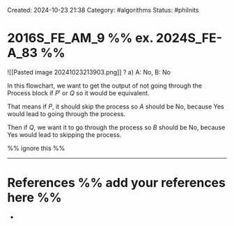 Created: 2024-10-23 21:38
Category: #algorithms
Status: #philnits



# 2016S_FE_AM_9 %% ex. 2024S_FE-A_83 %%

![[Pasted image 20241023213903.png]]
?
a) A: No, B: No

In this flowchart, we want to get the output of not going through the Process block if $P'$ or $Q$ so it would be equivalent.

That means if $P$, it should skip the process so $A$ should be No, because Yes would lead to going through the process.

Then if $Q$, we want it to go through the process so $B$ should be No, because Yes would lead to skipping the process.



%% ignore this %%
<!--SR:!2025-06-06,56,310-->
---









# References %% add your references here %%
- 